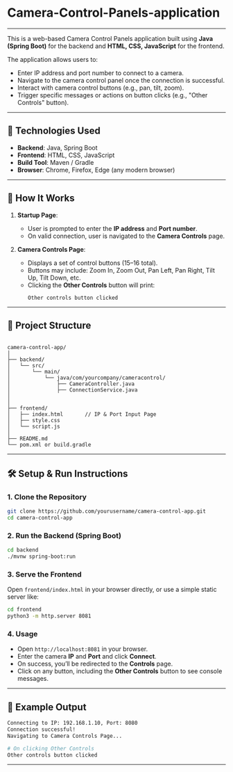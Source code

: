 # Camera-Control-Panels-application
-------

This is a web-based Camera Control Panels application built using **Java (Spring Boot)** for the backend and **HTML, CSS, JavaScript** for the frontend.

The application allows users to:

- Enter IP address and port number to connect to a camera.
- Navigate to the camera control panel once the connection is successful.
- Interact with camera control buttons (e.g., pan, tilt, zoom).
- Trigger specific messages or actions on button clicks (e.g., "Other Controls" button).

---

## 🔧 Technologies Used

- **Backend**: Java, Spring Boot
- **Frontend**: HTML, CSS, JavaScript
- **Build Tool**: Maven / Gradle
- **Browser**: Chrome, Firefox, Edge (any modern browser)

---

## 🚀 How It Works

1. **Startup Page**:
   - User is prompted to enter the **IP address** and **Port number**.
   - On valid connection, user is navigated to the **Camera Controls** page.

2. **Camera Controls Page**:
   - Displays a set of control buttons (15–16 total).
   - Buttons may include: Zoom In, Zoom Out, Pan Left, Pan Right, Tilt Up, Tilt Down, etc.
   - Clicking the **Other Controls** button will print:  
     ```
     Other controls button clicked
     ```

---

## 📁 Project Structure

````

camera-control-app/
│
├── backend/
│   └── src/
│       └── main/
│           └── java/com/yourcompany/cameracontrol/
│               ├── CameraController.java
│               ├── ConnectionService.java
│               
│
├── frontend/
│   ├── index.html       // IP & Port Input Page
│   ├── style.css
│   └── script.js
│
├── README.md
└── pom.xml or build.gradle

````

---

## 🛠️ Setup & Run Instructions

### 1. Clone the Repository

```bash
git clone https://github.com/yourusername/camera-control-app.git
cd camera-control-app
````

### 2. Run the Backend (Spring Boot)

```bash
cd backend
./mvnw spring-boot:run
```

### 3. Serve the Frontend

Open `frontend/index.html` in your browser directly, or use a simple static server like:

```bash
cd frontend
python3 -m http.server 8081
```

### 4. Usage

* Open `http://localhost:8081` in your browser.
* Enter the camera **IP** and **Port** and click **Connect**.
* On success, you’ll be redirected to the **Controls** page.
* Click on any button, including the **Other Controls** button to see console messages.

---

## 📝 Example Output

```bash
Connecting to IP: 192.168.1.10, Port: 8080
Connection successful!
Navigating to Camera Controls Page...

# On clicking Other Controls
Other controls button clicked
```

---
